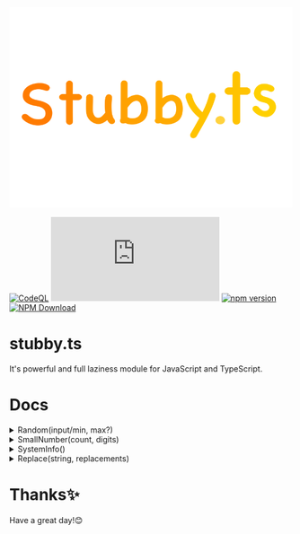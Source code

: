 ![](images/stubbyts.png)

[![CodeQL](https://github.com/NotRealArif/stubby.ts/actions/workflows/codeql.yml/badge.svg)](https://github.com/NotRealArif/stubby.ts/actions/workflows/codeql.yml)
[![Repo Dependents](https://badgen.net/github/dependents-repo/NotRealArif/stubby.ts)](https://github.com/NotRealArif/stubby.ts/network/dependents)
[![npm version](https://img.shields.io/npm/v/stubby.ts.svg)](https://www.npmjs.com/package/stubby.ts)
[![NPM Download](https://img.shields.io/npm/dm/stubby.ts.svg?style=flat)](https://www.npmjs.com/package/stubby.ts)

# stubby.ts
It's powerful and full laziness module for JavaScript and TypeScript.

# Docs
<details>
<summary>Random(input/min, max?)</summary>
  
```ts
import { Random } from "stubby.ts";

// Generate a random number between 0 and 100
const randomNumber = Random(0, 100);
console.log(randomNumber); // Output: a random number between 0 and 100

// Generate a random number between -10 and 10
const negativeRandomNumber = Random(-10, 10);
console.log(negativeRandomNumber); // Output: a random number between -10 and 10

// Generate a random string from an array
const fruits = ["Apple", "Banana", "Cherry", "Grape", "Kiwi"];
const randomFruit = Random(fruits);
console.log(randomFruit); // Output: a random fruit from the array

// Generate a random object from an array of objects
const people = [
  { name: "Alice", age: 25 },
  { name: "Bob", age: 30 },
  { name: "Charlie", age: 35 },
];
const randomPerson = Random(people);
console.log(randomPerson); // Output: a random person object from the array
```
</details>

<details>
<summary>SmallNumber(count, digits)</summary>
  
```ts
import { SmallNumber } from "stubby.ts";

let num = "143";
let digits = num.length + 1;

console.log(SmallNumber(num, digits)) // it wil print superscript numbers like ⁰¹²³⁴⁵⁶⁷⁸⁹
```
</details>

<details>
<summary>SystemInfo()</summary>
	
```ts
import { SystemInfo } from "stubby.ts";

console.log(SystemInfo().memory());
console.log(SystemInfo().memoryUsage());
console.log(SystemInfo().cpuUsage());
console.log(SystemInfo().cores());
console.log(SystemInfo().cpuBrand());
console.log(SystemInfo().uptime());
```
</details>

<details>
<summary>Replace(string, replacements)</summary>

```ts
import { Replace } from 'stubby.ts';

const paragraph = `
  %boyname% loves %girlname%, but %girlname% doesn't know yet.
`;

const replacements = {
  '%boyname%': 'Arif',
  '%girlname%': 'Afrin'
};

const loveStory = Replace(paragraph, replacements);

console.log(loveStory);
```
</details>

# Thanks✨
Have a great day!😊
